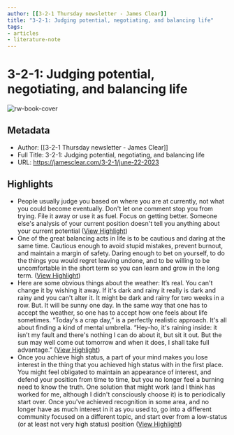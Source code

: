 ```yaml
---
author: [[3-2-1 Thursday newsletter - James Clear]]
title: "3-2-1: Judging potential, negotiating, and balancing life"
tags: 
- articles
- literature-note
---
```

# 3-2-1: Judging potential, negotiating, and balancing life

![rw-book-cover](https://jamesclear.com/wp-content/uploads/2021/04/3-2-1-Featured-Image.png)

## Metadata
- Author: [[3-2-1 Thursday newsletter - James Clear]]
- Full Title: 3-2-1: Judging potential, negotiating, and balancing life
- URL: https://jamesclear.com/3-2-1/june-22-2023

## Highlights
- People usually judge you based on where you are at currently, not what you could become eventually. Don't let one comment stop you from trying. File it away or use it as fuel. Focus on getting better. Someone else's analysis of your current position doesn't tell you anything about your current potential ([View Highlight](https://read.readwise.io/read/01h3t2ec1k1q0xne95mkywfjtb))
- One of the great balancing acts in life is to be cautious and daring at the same time.
  Cautious enough to avoid stupid mistakes, prevent burnout, and maintain a margin of safety.
  Daring enough to bet on yourself, to do the things you would regret leaving undone, and to be willing to be uncomfortable in the short term so you can learn and grow in the long term. ([View Highlight](https://read.readwise.io/read/01h3t2f41eafnwmg3kpj28ztpa))
- Here are some obvious things about the weather: It’s real. You can't change it by wishing it away. If it's dark and rainy it really is dark and rainy and you can't alter it. It might be dark and rainy for two weeks in a row.
  But. It will be sunny one day.
  In the same way that one has to accept the weather, so one has to accept how one feels about life sometimes. “Today's a crap day,” is a perfectly realistic approach. It's all about finding a kind of mental umbrella. “Hey-ho, it's raining inside: it isn’t my fault and there's nothing I can do about it, but sit it out. But the sun may well come out tomorrow and when it does, I shall take full advantage.” ([View Highlight](https://read.readwise.io/read/01h3t2gb0s6hkhc5kz3bnd6zag))
- Once you achieve high status, a part of your mind makes you lose interest in the thing that you achieved high status with in the first place. You might feel obligated to maintain an appearance of interest, and defend your position from time to time, but you no longer feel a burning need to know the truth.
  One solution that might work (and I think has worked for me, although I didn't consciously choose it) is to periodically start over. Once you've achieved recognition in some area, and no longer have as much interest in it as you used to, go into a different community focused on a different topic, and start over from a low-status (or at least not very high status) position ([View Highlight](https://read.readwise.io/read/01h3t2hmp2bz7b4ezwgj4nzrq0))

